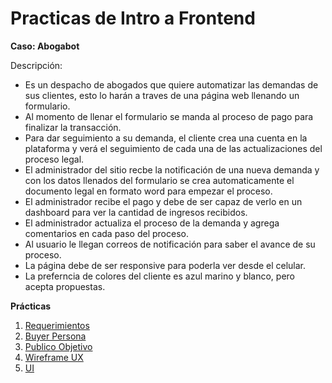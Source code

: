 # Practicas de Intro a Frontend

**Caso: Abogabot**

Descripción: 
- Es un despacho de abogados que quiere automatizar las demandas de sus clientes, esto lo harán a traves de una página web llenando un formulario.
- Al momento de llenar el formulario se manda al proceso de pago para finalizar la transacción.
- Para dar seguimiento a su demanda, el cliente crea una cuenta en la plataforma y verá el seguimiento de cada una de las actualizaciones del proceso legal.
- El administrador del sitio recbe la notificación de una nueva demanda y con los datos llenados del formulario se crea automaticamente el documento  legal en formato word para empezar el proceso.
- El administrador recibe el pago y debe de ser capaz de verlo en un dashboard para ver la cantidad de ingresos recibidos.
- El administrador actualiza el proceso de la demanda y agrega comentarios en cada paso del proceso.
- Al usuario le llegan correos de notificación para saber el avance de su proceso.
- La página debe de ser responsive para poderla ver desde el celular.
- La preferncia de colores del cliente es azul marino y blanco, pero acepta propuestas.

**Prácticas**

1. [Requerimientos](https://docs.google.com/document/d/1b09-tHfi4FkOB7Bbz1-BC9Ae29Snv4O70lGEmf5B0_E/edit?usp=sharing)
2. [Buyer Persona](02-buyer-persona)
3. [Publico Objetivo](https://miro.com/app/board/uXjVOJb6ZBw=/?invite_link_id=557504384722)
4. [Wireframe UX](https://www.figma.com/file/gGUUjAzKwkYoWA2XklPHo3/Untitled?node-id=0%3A1)
5. [UI](https://www.figma.com/file/jtSA1fjDd0I8RGcrIYloVg/Untitled?node-id=0%3A1)

